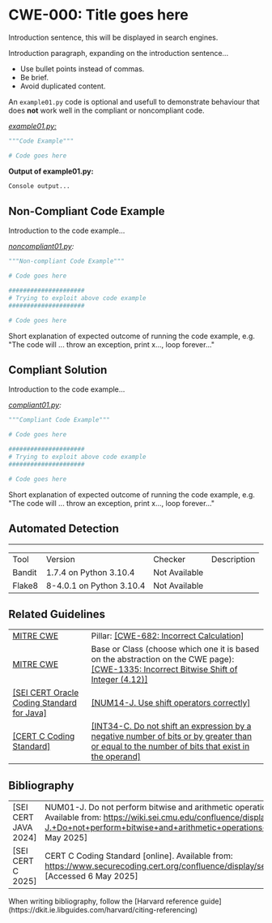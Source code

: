 # CWE-000: Title goes here

Introduction sentence, this will be displayed in search engines.

Introduction paragraph, expanding on the introduction sentence...

* Use bullet points instead of commas.
* Be brief.
* Avoid duplicated content.

An `example01.py` code is optional and usefull to demonstrate behaviour that does __not__ work well in the compliant or noncompliant code.

_[example01.py:](example01.py)_

```py
"""Code Example"""

# Code goes here
```

 __Output of example01.py:__

```bash
Console output...
```

## Non-Compliant Code Example

Introduction to the code example...

_[noncompliant01.py](noncompliant01.py):_

```python
"""Non-compliant Code Example"""

# Code goes here

#####################
# Trying to exploit above code example
#####################

# Code goes here
```

Short explanation of expected outcome of running the code example, e.g. "The code will ... throw an exception, print x..., loop forever..."

## Compliant Solution

Introduction to the code example...

_[compliant01.py](compliant01.py):_

```python
"""Compliant Code Example"""

# Code goes here

#####################
# Trying to exploit above code example
#####################

# Code goes here
```

Short explanation of expected outcome of running the code example, e.g. "The code will ... throw an exception, print x..., loop forever..."

## Automated Detection

<table>
    <hr>
        <td>Tool</td>
        <td>Version</td>
        <td>Checker</td>
        <td>Description</td>
    </hr>
    <tr>
        <td>Bandit</td>
        <td>1.7.4 on Python 3.10.4</td>
        <td>Not Available</td>
        <td></td>
    </tr>
    <tr>
        <td>Flake8</td>
        <td>8-4.0.1 on Python 3.10.4</td>
        <td>Not Available</td>
        <td></td>
    </tr>
</table>

## Related Guidelines

<table>
    <tr>
        <td><a href="http://cwe.mitre.org/">MITRE CWE</a></td>
        <td>Pillar: <a href="https://cwe.mitre.org/data/definitions/682.html"> [CWE-682: Incorrect Calculation]</a></td>
    </tr>
    <tr>
        <td><a href="http://cwe.mitre.org/">MITRE CWE</a></td>
        <td>Base or Class (choose which one it is based on the abstraction on the CWE page): <a href="https://cwe.mitre.org/data/definitions/1335.html">[CWE-1335: Incorrect Bitwise Shift of Integer (4.12)]</a></td>
    </tr>
    <tr>
        <td><a href="https://wiki.sei.cmu.edu/confluence/display/java/SEI+CERT+Oracle+Coding+Standard+for+Java">[SEI CERT Oracle Coding Standard for Java]</a></td>
    <td><a href="https://wiki.sei.cmu.edu/confluence/display/java/NUM14-J.+Use+shift+operators+correctly">[NUM14-J. Use shift operators correctly]</a></td>
    </tr>
    <tr>
        <td><a href="https://www.securecoding.cert.org/confluence/display/seccode/CERT+C+Coding+Standard">[CERT C Coding Standard]</a></td>
        <td><a href="https://wiki.sei.cmu.edu/confluence/display/c/INT34-C.+Do+not+shift+an+expression+by+a+negative+number+of+bits+or+by+greater+than+or+equal+to+the+number+of+bits+that+exist+in+the+operand">[INT34-C. Do not shift an expression by a negative number of bits or by greater than or equal to the number of bits that exist in the operand]</a></td>
    </tr>
</table>

## Bibliography

<table>
    <tr>
        <td>[SEI CERT JAVA 2024]</td>
        <td>NUM01-J. Do not perform bitwise and arithmetic operations on the same data [online]. Available from: <a href="https://wiki.sei.cmu.edu/confluence/display/java/NUM01-J.+Do+not+perform+bitwise+and+arithmetic+operations+on+the+same+data">https://wiki.sei.cmu.edu/confluence/display/java/NUM01-J.+Do+not+perform+bitwise+and+arithmetic+operations+on+the+same+data</a>,  [Accessed 6 May 2025]</td>
    </tr>
    <tr>
        <td>[SEI CERT C 2025]</td>
        <td>CERT C Coding Standard [online]. Available from: <a href=https://www.securecoding.cert.org/confluence/display/seccode/CERT+C+Coding+Standard>https://www.securecoding.cert.org/confluence/display/seccode/CERT+C+Coding+Standard</a> [Accessed 6 May 2025]</td>
    </tr>
</table>
When writing bibliography, follow the [Harvard reference guide](https://dkit.ie.libguides.com/harvard/citing-referencing)
